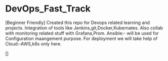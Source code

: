 # DevOps_Fast_Track

[Beginner Friendly]
Created this repo for Devops related learning and projects.
Integration of tools like Jenkins,git,Docker,Kubernates.
Also collab with monitoring related stuff with Grafana,Prom.
Ansible:- will be used for Configuration maangement purpose.
For deployment we will take help of Cloud:-AWS,k8s only here.

[]
